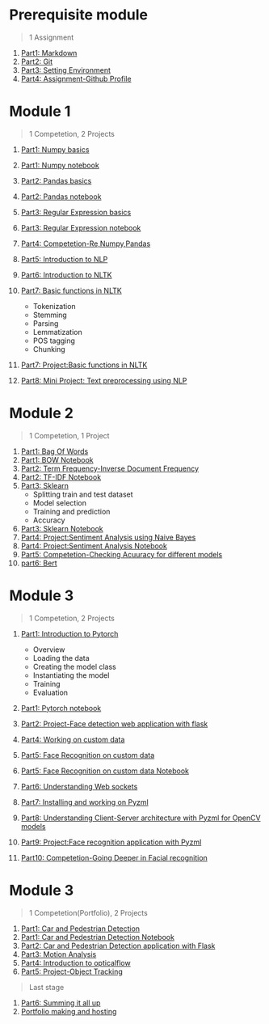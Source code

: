 # Prerequisite module

> 1 Assignment

1. [Part1: Markdown](Part1-markdown.md)
2. [Part2: Git](Part2-git.md)
3. [Part3: Setting Environment](Part3-env.md)
4. [Part4: Assignment-Github Profile](Part4-ass.md)

# Module 1

> 1 Competetion, 2 Projects 

1. [Part1: Numpy basics](Part1-numpy.md)
2. [Part1: Numpy notebook](Part1-numpy.ipynb)
3. [Part2: Pandas basics](Part2-pandas.md)
4. [Part2: Pandas notebook](Part2-pandas.ipynb)
5. [Part3: Regular Expression basics](Part3-Re.md)
4. [Part3: Regular Expression notebook](Part3-Re.ipynb)
6. [Part4: Competetion-Re,Numpy,Pandas](Part4-Competetion-re&Numpy&Pandas.md)
7. [Part5: Introduction to NLP](Part5-NLP.md)
8. [Part6: Introduction to NLTK](Part6-NLTK.md)
9. [Part7: Basic functions in NLTK](Part7-NLTK-basics.md)
   * Tokenization
   * Stemming
   * Parsing
   * Lemmatization
   * POS tagging
   * Chunking
  

10. [Part7: Project:Basic functions in NLTK](Part7-OpenCV-basics.ipynb)
11. [Part8: Mini Project: Text preprocessing using NLP](Part8-Text_pre.md)


# Module 2

> 1 Competetion, 1 Project 

1. [Part1: Bag Of Words](Part1-BOW.md)
2. [Part1: BOW Notebook](Part1-BOW.ipynb)
3. [Part2: Term Frequency-Inverse Document Frequency ](Part2-TF-IDF.md)
2. [Part2: TF-IDF Notebook](Part2-TF-IDF.ipynb)
3. [Part3: Sklearn](Part3-Sklearn.md)
   * Splitting train and test dataset
   * Model selection
   * Training and prediction
   * Accuracy
5. [Part3: Sklearn Notebook](Part3-Sklearn.ipynb)
6. [Part4: Project:Sentiment Analysis using Naive Bayes ](Part4-Sentiment.md)
7. [Part4: Project:Sentiment Analysis Notebook](Part4-Sentiment.ipynb)
8. [Part5: Competetion-Checking Acuuracy for different models](Part5-article.md)  
9. [part6: Bert](Part6-bert.md)  

# Module 3

> 1 Competetion, 2 Projects 
1. [Part1: Introduction to Pytorch](Part1-pytorch.md)
   * Overview
   * Loading the data
   * Creating the model class
   * Instantiating the model
   * Training 
   * Evaluation

2. [Part1: Pytorch notebook](Part1-pytorch.ipynb)
3. [Part2: Project-Face detection web application with flask](Part3-P5.md)
4. [Part4: Working on custom data](Part4-custom-data.md)
5. [Part5: Face Recognition on custom data](Part5-face-recog.md)
6. [Part5: Face Recognition on custom data Notebook](Part5-face-recog.ipynb)
7. [Part6: Understanding Web sockets](Part6-websockets.md)
8. [Part7: Installing and working on Pyzml](Part7-pyzml.md)
9. [Part8: Understanding Client-Server architecture with Pyzml for OpenCV models](Part8-pyzml-ML.md)
10. [Part9: Project:Face recognition application with Pyzml](Part9-P6.md)
11. [Part10: Competetion-Going Deeper in Facial recognition](Part10-article.md)

# Module 3

> 1 Competetion(Portfolio), 2 Projects 

1. [Part1: Car and Pedestrian Detection](Part1-P7.md)
2. [Part1: Car and Pedestrian Detection Notebook](Part1-P7.ipynb)
3. [Part2: Car and Pedestrian Detection application with Flask](Part2-P7.md)
4. [Part3: Motion Analysis](Part3-motion.md)
5. [Part4: Introduction to opticalflow](Part4-opticalflow.md)
6. [Part5: Project-Object Tracking](Part1-P8.md)

>Last stage
1. [Part6: Summing it all up](Part6-final.md)
2. [Portfolio making and hosting](Part7-port.md)


